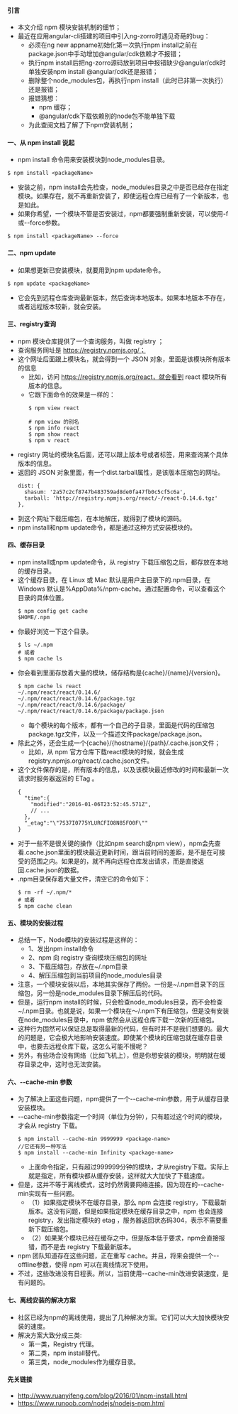 #### 引言
- 本文介绍 npm 模块安装机制的细节；
- 最近在应用angular-cli搭建的项目中引入ng-zorro时遇见奇葩的bug：
  - 必须在ng new appname初始化第一次执行npm install之前在package.json中手动增加@angular/cdk依赖才不报错；
  - 执行npm install后把ng-zorro源码放到项目中报错缺少@angular/cdk时单独安装npm install @angular/cdk还是报错；
  - 删除整个node_modules包，再执行npm install（此时已非第一次执行）还是报错；
  - 报错猜想：
    - npm 缓存；
    - @angular/cdk下载依赖别的node包不能单独下载
  - 为此查阅文档了解了下npm安装机制；

#### 一、从 npm install 说起
- npm install 命令用来安装模块到node_modules目录。
```
$ npm install <packageName>
```
- 安装之前，npm install会先检查，node_modules目录之中是否已经存在指定模块。如果存在，就不再重新安装了，即使远程仓库已经有了一个新版本，也是如此。
- 如果你希望，一个模块不管是否安装过，npm都要强制重新安装，可以使用-f或--force参数。
```
$ npm install <packageName> --force
```
#### 二、npm update
- 如果想更新已安装模块，就要用到npm update命令。
```
$ npm update <packageName>
```
- 它会先到远程仓库查询最新版本，然后查询本地版本。如果本地版本不存在，或者远程版本较新，就会安装。

#### 三、registry查询
- npm 模块仓库提供了一个查询服务，叫做 registry ；
- 查询服务网址是 https://registry.npmjs.org/；
- 这个网址后面跟上模块名，就会得到一个 JSON 对象，里面是该模块所有版本的信息
  - 比如，访问 https://registry.npmjs.org/react，就会看到 react 模块所有版本的信息。
  - 它跟下面命令的效果是一样的：
    ```
    $ npm view react
    
    # npm view 的别名
    $ npm info react
    $ npm show react
    $ npm v react
    ```
- registry 网址的模块名后面，还可以跟上版本号或者标签，用来查询某个具体版本的信息。
- 返回的 JSON 对象里面，有一个dist.tarball属性，是该版本压缩包的网址。
    ```
    dist: {
      shasum: '2a57c2cf8747b483759ad8de0fa47fb0c5cf5c6a',
      tarball: 'http://registry.npmjs.org/react/-/react-0.14.6.tgz' 
    },
    ```
- 到这个网址下载压缩包，在本地解压，就得到了模块的源码。
- npm install和npm update命令，都是通过这种方式安装模块的。

#### 四、缓存目录
- npm install或npm update命令，从 registry 下载压缩包之后，都存放在本地的缓存目录。
- 这个缓存目录，在 Linux 或 Mac 默认是用户主目录下的.npm目录，在 Windows 默认是%AppData%/npm-cache。通过配置命令，可以查看这个目录的具体位置。
    ```
    $ npm config get cache
    $HOME/.npm
    ```
- 你最好浏览一下这个目录。
    ```
    $ ls ~/.npm 
    # 或者
    $ npm cache ls
    ```
- 你会看到里面存放着大量的模块，储存结构是{cache}/{name}/{version}。
    ```
    $ npm cache ls react
    ~/.npm/react/react/0.14.6/
    ~/.npm/react/react/0.14.6/package.tgz
    ~/.npm/react/react/0.14.6/package/
    ~/.npm/react/react/0.14.6/package/package.json
    ```
    - 每个模块的每个版本，都有一个自己的子目录，里面是代码的压缩包package.tgz文件，以及一个描述文件package/package.json。
- 除此之外，还会生成一个{cache}/{hostname}/{path}/.cache.json文件；
  - 比如，从 npm 官方仓库下载react模块的时候，就会生成registry.npmjs.org/react/.cache.json文件。
- 这个文件保存的是，所有版本的信息，以及该模块最近修改的时间和最新一次请求时服务器返回的 ETag 。
    ```
    {
      "time":{
        "modified":"2016-01-06T23:52:45.571Z",
        // ...
      },
      "_etag":"\"7S37I0775YLURCFIO8N85FO0F\""
    }
    ```
- 对于一些不是很关键的操作（比如npm search或npm view），npm会先查看.cache.json里面的模块最近更新时间，跟当前时间的差距，是不是在可接受的范围之内。如果是的，就不再向远程仓库发出请求，而是直接返回.cache.json的数据。
- .npm目录保存着大量文件，清空它的命令如下：
    ```
    $ rm -rf ~/.npm/*
    # 或者
    $ npm cache clean
    ```
#### 五、模块的安装过程
- 总结一下，Node模块的安装过程是这样的：
  - 1、发出npm install命令
  - 2、npm 向 registry 查询模块压缩包的网址
  - 3、下载压缩包，存放在~/.npm目录
  - 4、解压压缩包到当前项目的node_modules目录
- 注意，一个模块安装以后，本地其实保存了两份。一份是~/.npm目录下的压缩包，另一份是node_modules目录下解压后的代码。
- 但是，运行npm install的时候，只会检查node_modules目录，而不会检查~/.npm目录。也就是说，如果一个模块在～/.npm下有压缩包，但是没有安装在node_modules目录中，npm 依然会从远程仓库下载一次新的压缩包。
- 这种行为固然可以保证总是取得最新的代码，但有时并不是我们想要的。最大的问题是，它会极大地影响安装速度。即使某个模块的压缩包就在缓存目录中，也要去远程仓库下载，这怎么可能不慢呢？
- 另外，有些场合没有网络（比如飞机上），但是你想安装的模块，明明就在缓存目录之中，这时也无法安装。

#### 六、--cache-min 参数
- 为了解决上面这些问题，npm提供了一个--cache-min参数，用于从缓存目录安装模块。
- --cache-min参数指定一个时间（单位为分钟），只有超过这个时间的模块，才会从 registry 下载。
    ```
    $ npm install --cache-min 9999999 <package-name>
    //它还有另一种写法
    $ npm install --cache-min Infinity <package-name>
    ```
    - 上面命令指定，只有超过999999分钟的模块，才从registry下载。实际上就是指定，所有模块都从缓存安装，这样就大大加快了下载速度。
- 但是，这并不等于离线模式，这时仍然需要网络连接。因为现在的--cache-min实现有一些问题。
  - （1）如果指定模块不在缓存目录，那么 npm 会连接 registry，下载最新版本。这没有问题，但是如果指定模块在缓存目录之中，npm 也会连接 registry，发出指定模块的 etag ，服务器返回状态码304，表示不需要重新下载压缩包。
  - （2）如果某个模块已经在缓存之中，但是版本低于要求，npm会直接报错，而不是去 registry 下载最新版本。
- npm 团队知道存在这些问题，正在重写 cache。并且，将来会提供一个--offline参数，使得 npm 可以在离线情况下使用。
- 不过，这些改进没有日程表。所以，当前使用--cache-min改进安装速度，是有问题的。

#### 七、离线安装的解决方案
- 社区已经为npm的离线使用，提出了几种解决方案。它们可以大大加快模块安装的速度。
- 解决方案大致分成三类:
  - 第一类，Registry 代理。
  - 第二类，npm install替代。
  - 第三类，node_modules作为缓存目录。

#### 先关链接
- http://www.ruanyifeng.com/blog/2016/01/npm-install.html
- https://www.runoob.com/nodejs/nodejs-npm.html